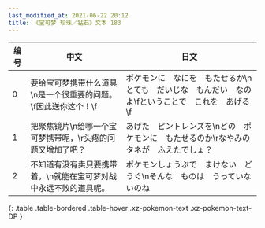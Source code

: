```yaml
---
last_modified_at: 2021-06-22 20:12
title: 《宝可梦 珍珠／钻石》文本 183
---
```

| 编号 | 中文 | 日文 |
| ---- | ---- | ---- |
| 0 | 要给宝可梦携带什么道具\n是一个很重要的问题。\f因此送你这个！\f | ポケモンに　なにを　もたせるか\nとても　だいじな　もんだい　なのよ\fということで　これを　あげる\f |
| 1 | 把聚焦镜片\n给哪一个宝可梦携带呢，\r头疼的问题又增加了吧？ | あげた　ピントレンズを\nどの　ポケモンに　もたせるのか\rなやみの　タネが　ふえたでしょ？ |
| 2 | 不知道有没有卖只要携带着，\n就能在宝可梦对战中永远不败的道具呢。 | ポケモンしょうぶで　まけない　どうぐ\nそんな　ものは　うっていないのね |
{: .table .table-bordered .table-hover .xz-pokemon-text .xz-pokemon-text-DP }